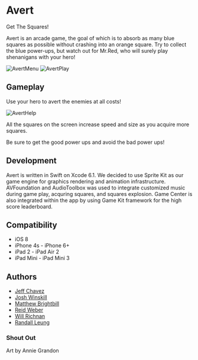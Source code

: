 # Avert

Get The Squares!

Avert is an arcade game, the goal of which is to absorb as many blue squares as possible without crashing into an orange square.  Try to collect the blue power-ups, but watch out for Mr.Red, who will surely play shenanigans with your hero!
 
![AvertMenu](http://i.imgur.com/olXsF2r.png)
![AvertPlay](http://i.imgur.com/vueO8kk.png)

## Gameplay

Use your hero to avert the enemies at all costs!

![AvertHelp](http://i.imgur.com/433UFQt.png)

All the squares on the screen increase speed and size as you acquire more squares.

Be sure to get the good power ups and avoid the bad power ups!


## Development
Avert is written in Swift on Xcode 6.1.  We decided to use Sprite Kit as our game engine for graphics rendering and animation infrastructure.  AVFoundation and AudioToolbox was used to integrate customized music during game play, acquring squares, and squares explosion.  Game Center is also integrated within the app by using Game Kit framework for the high score leaderboard.

## Compatibility
- iOS 8
- iPhone 4s - iPhone 6+
- iPad 2 - iPad Air 2
- iPad Mini - iPad Mini 3

## Authors
- [Jeff Chavez](https://github.com/jeffChavez)
- [Josh Winskill](https://github.com/jwinskill)
- [Matthew Brightbill](https://github.com/mbrightbill)
- [Reid Weber](https://github.com/Reidweb1)
- [Will Richnan](https://github.com/willrichman)
- [Randall Leung](https://github.com/ranleung)

### Shout Out

Art by Annie Grandon




